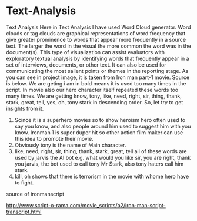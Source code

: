 # Text-Analysis

Text Analysis
Here in Text Analysis I have used Word Cloud generator. Word clouds or tag clouds are graphical representations of word frequency that give greater prominence to words that appear more frequently in a source text. The larger the word in the visual the more common the word was in the document(s). This type of visualization can assist evaluators with exploratory textual analysis by identifying words that frequently appear in a set of interviews, documents, or other text. It can also be used for communicating the most salient points or themes in the reporting stage.
As you can see in project image, it is taken from Iron man part-1 movie. Source is below. We are geting i am in bold means it is used too many times in the script. In movie also our hero character itself repeated these words too many times. We are getting know, tony, like, need, right, sir, thing, thank, stark, great, tell, yes, oh, tony stark in descending order. So, let try to get insights from it.
1. Scince it is a superhero movies so to show heroism hero often used to say you know, and also people around him used to suggest him with you know. Ironman 1 is super duper hit so other action film maker can use this idea to promote their movie.
2. Obviously tony is the name of Main character.
3. like, need, right, sir, thing, thank, stark, great, tell all of these words are used by jarvis the AI bot e.g. what would you like sir, you are right, thank you jarvis, the bot used to call tony Mr Stark, also tony haters call him stark.
4. kill, oh shows that there is terrorism in the movie with whome hero have to fight.


source of ironmanscript

http://www.script-o-rama.com/movie_scripts/a2/iron-man-script-transcript.html
